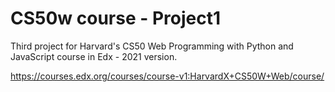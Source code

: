 # CS50w course - Project1
Third project for Harvard's CS50 Web Programming with Python and JavaScript course in Edx - 2021 version.

https://courses.edx.org/courses/course-v1:HarvardX+CS50W+Web/course/
